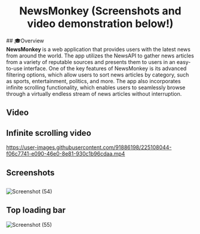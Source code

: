<div align="center">
	<h1>NewsMonkey  (Screenshots  and  video demonstration below!)</h1>
</div>
## 🎓Overview
<div>
	<b >NewsMonkey </b>  is a web application that provides users with the latest news from around the world. The app utilizes the NewsAPI to gather news articles from a variety of reputable sources and presents them to users in an easy-to-use interface. One of the key features of NewsMonkey is its advanced filtering options, which allow users to sort news articles by category, such as sports, entertainment, politics, and more. The app also incorporates infinite scrolling functionality, which enables users to seamlessly browse through a virtually endless stream of news articles without interruption.
</div>



## Video
## Infinite scrolling video
https://user-images.githubusercontent.com/91886198/225108044-f06c7741-e090-46e0-8e81-930c1b96cdaa.mp4

## Screenshots 
## 
![Screenshot (54)](https://user-images.githubusercontent.com/91886198/225092634-b510a8ba-f9eb-4700-bafe-f22228743dc4.png)

## Top loading bar
![Screenshot (55)](https://user-images.githubusercontent.com/91886198/225092660-e6cb46cc-96a3-48a7-9c72-96fe5794effe.png)



